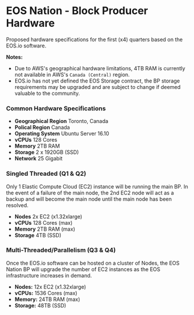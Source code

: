 # EOS Nation - Block Producer Hardware

Proposed hardware specifications for the first (x4) quarters based on the EOS.io software.

**Notes:**

- Due to AWS's geographical hardware limitations, 4TB RAM is currently not available in AWS's `Canada (Central)` region.
- EOS.io has not yet defined the EOS Storage contract, the BP storage requirements may be upgraded and are subject to change if deemed valuable to the community.

### Common Hardware Specifications

- **Geographical Region** Toronto, Canada
- **Polical Region** Canada
- **Operating System** Ubuntu Server 16.10
- **vCPUs** 128 Cores
- **Memory** 2TB RAM
- **Storage** 2 x 1920GB (SSD)
- **Network** 25 Gigabit

### Singled Threaded (Q1 & Q2)

Only 1 Elastic Compute Cloud (EC2) instance will be running the main BP. In the event of a failure of the main node, the 2nd EC2 node will act as a backup and will become the main node until the main node has been resolved.

- **Nodes** 2x EC2 (x1.32xlarge)
- **vCPUs** 128 Cores (max)
- **Memory** 2TB RAM (max)
- **Storage** 4TB (SSD)

### Multi-Threaded/Parallelism (Q3 & Q4)

Once the EOS.io software can be hosted on a cluster of Nodes, the EOS Nation BP will upgrade the number of EC2 instances as the EOS infrastructure increases in demand.

- **Nodes:** 12x EC2 (x1.32xlarge)
- **vCPUs:** 1536 Cores (max)
- **Memory:** 24TB RAM (max)
- **Storage:** 48TB (SSD)
